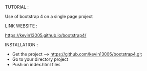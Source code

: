 TUTORIAL :

Use of bootstrap 4 on a single page project


LINK WEBSITE :

https://kevin13005.github.io/bootstrap4/


INSTALLATION :

- Get the project --> https://github.com/kevin13005/bootstrap4.git
- Go to your directory project
- Push on index.html files
